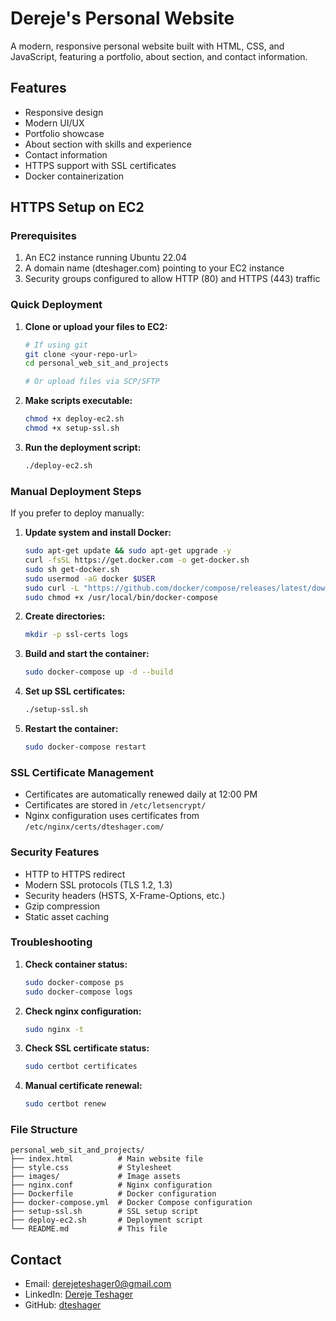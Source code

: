 # Dereje's Personal Website

A modern, responsive personal website built with HTML, CSS, and JavaScript, featuring a portfolio, about section, and contact information.

## Features

- Responsive design
- Modern UI/UX
- Portfolio showcase
- About section with skills and experience
- Contact information
- HTTPS support with SSL certificates
- Docker containerization

## HTTPS Setup on EC2

### Prerequisites

1. An EC2 instance running Ubuntu 22.04
2. A domain name (dteshager.com) pointing to your EC2 instance
3. Security groups configured to allow HTTP (80) and HTTPS (443) traffic

### Quick Deployment

1. **Clone or upload your files to EC2:**
   ```bash
   # If using git
   git clone <your-repo-url>
   cd personal_web_sit_and_projects
   
   # Or upload files via SCP/SFTP
   ```

2. **Make scripts executable:**
   ```bash
   chmod +x deploy-ec2.sh
   chmod +x setup-ssl.sh
   ```

3. **Run the deployment script:**
   ```bash
   ./deploy-ec2.sh
   ```

### Manual Deployment Steps

If you prefer to deploy manually:

1. **Update system and install Docker:**
   ```bash
   sudo apt-get update && sudo apt-get upgrade -y
   curl -fsSL https://get.docker.com -o get-docker.sh
   sudo sh get-docker.sh
   sudo usermod -aG docker $USER
   sudo curl -L "https://github.com/docker/compose/releases/latest/download/docker-compose-$(uname -s)-$(uname -m)" -o /usr/local/bin/docker-compose
   sudo chmod +x /usr/local/bin/docker-compose
   ```

2. **Create directories:**
   ```bash
   mkdir -p ssl-certs logs
   ```

3. **Build and start the container:**
   ```bash
   sudo docker-compose up -d --build
   ```

4. **Set up SSL certificates:**
   ```bash
   ./setup-ssl.sh
   ```

5. **Restart the container:**
   ```bash
   sudo docker-compose restart
   ```

### SSL Certificate Management

- Certificates are automatically renewed daily at 12:00 PM
- Certificates are stored in `/etc/letsencrypt/`
- Nginx configuration uses certificates from `/etc/nginx/certs/dteshager.com/`

### Security Features

- HTTP to HTTPS redirect
- Modern SSL protocols (TLS 1.2, 1.3)
- Security headers (HSTS, X-Frame-Options, etc.)
- Gzip compression
- Static asset caching

### Troubleshooting

1. **Check container status:**
   ```bash
   sudo docker-compose ps
   sudo docker-compose logs
   ```

2. **Check nginx configuration:**
   ```bash
   sudo nginx -t
   ```

3. **Check SSL certificate status:**
   ```bash
   sudo certbot certificates
   ```

4. **Manual certificate renewal:**
   ```bash
   sudo certbot renew
   ```

### File Structure

```
personal_web_sit_and_projects/
├── index.html          # Main website file
├── style.css           # Stylesheet
├── images/             # Image assets
├── nginx.conf          # Nginx configuration
├── Dockerfile          # Docker configuration
├── docker-compose.yml  # Docker Compose configuration
├── setup-ssl.sh        # SSL setup script
├── deploy-ec2.sh       # Deployment script
└── README.md           # This file
```

## Contact

- Email: derejeteshager0@gmail.com
- LinkedIn: [Dereje Teshager](https://linkedin.com/in/dereje-teshager-734a45288)
- GitHub: [dteshager](https://github.com/dteshager)